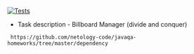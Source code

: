 [![Tests](https://github.com/ValeriaBorisova/Radioman/actions/workflows/maven.yml/badge.svg)](https://github.com/ValeriaBorisova/Radioman/actions/workflows/maven.yml)

* Task description - Billboard Manager (divide and conquer) 

``` https://github.com/netology-code/javaqa-homeworks/tree/master/dependency```
